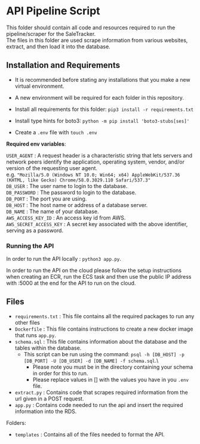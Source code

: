 # API Pipeline Script

This folder should contain all code and resources required to run the pipeline/scraper for the SaleTracker.\
The files in this folder are used scrape information from various websites, extract, and then load it into the database.

## Installation and Requirements

- It is recommended before stating any installations that you make a new virtual environment. 
- A new environment will be required for each folder in this repository.

- Install all requirements for this folder: `pip3 install -r requirements.txt`
- Install type hints for boto3: `python -m pip install 'boto3-stubs[ses]'`

- Create a `.env` file with `touch .env`

**Required env variables**:

`USER_AGENT` : A request header is a characteristic string that lets servers and network peers identify the application, operating system, vendor, and/or version of the requesting user agent.\
e.g. `"Mozilla/5.0 (Windows NT 10.0; Win64; x64) AppleWebKit/537.36 (KHTML, like Gecko) Chrome/58.0.3029.110 Safari/537.3"` \
`DB_USER` : The user name to login to the database.\
`DB_PASSWORD` : The password to login to the database.\
`DB_PORT` : The port you are using.\
`DB_HOST` : The host name or address of a database server.\
`DB_NAME` : The name of your database.\
`AWS_ACCESS_KEY_ID` : An access key id from AWS.\
`AWS_SECRET_ACCESS_KEY` : A secret key associated with the above identifier, serving as a password. 

### Running the API 

In order to run the API locally : `python3 app.py`. 

In order to run the API on the cloud please follow the setup instructions when creating an ECR, run the ECS task and then use the public IP address with :5000 at the end for the API to run on the cloud. 

## Files 

- `requirements.txt` : This file contains all the required packages to run any other files
- `Dockerfile` : This file contains instructions to create a new docker image that runs `app.py`.
- `schema.sql` : This file contains information about the database and the tables within the database. 
  - This script can be run using the command: `psql -h [DB_HOST] -p [DB_PORT] -U [DB_USER] -d [DB_NAME] -f schema.sql`.\
    - Please note you must be in the directory containing your schema in order for this to run. 
    - Please replace values in [] with the values you have in you `.env` file.
- `extract.py` : Contains code that scrapes required information from the url given in a POST request.
- `app.py` : Contains code needed to run the api and insert the required information into the RDS.

Folders:

- `templates` : Contains all of the files needed to format the API. 
